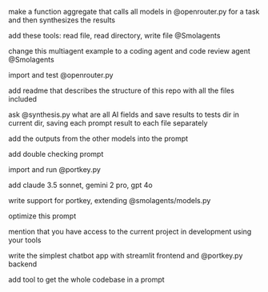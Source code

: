 make a function aggregate that calls all models in @openrouter.py for a task and then synthesizes the results

add these tools: read file, read directory, write file @Smolagents

change this multiagent example to a coding agent and code review agent @Smolagents

import and test @openrouter.py

add readme that describes the structure of this repo with all the files included

ask @synthesis.py what are all AI fields and save results to tests dir in current dir, saving each prompt result to each file separately

add the outputs from the other models into the prompt

add double checking prompt 

import and run @portkey.py 

add claude 3.5 sonnet, gemini 2 pro, gpt 4o 

write support for portkey, extending @smolagents/models.py

optimize this prompt

mention that you have access to the current project in development using your tools

write the simplest chatbot app with streamlit frontend and @portkey.py backend

add tool to get the whole codebase in a prompt